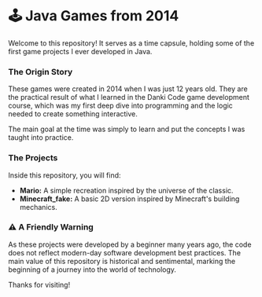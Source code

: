# 🕹️ Java Games from 2014

Welcome to this repository! It serves as a time capsule, holding some of the first game projects I ever developed in Java.

### The Origin Story

These games were created in 2014 when I was just 12 years old. They are the practical result of what I learned in the Danki Code game development course, which was my first deep dive into programming and the logic needed to create something interactive.

The main goal at the time was simply to learn and put the concepts I was taught into practice.

### The Projects

Inside this repository, you will find:

* **Mario:** A simple recreation inspired by the universe of the classic.
* **Minecraft_fake:** A basic 2D version inspired by Minecraft's building mechanics.

### ⚠️ A Friendly Warning

As these projects were developed by a beginner many years ago, the code does not reflect modern-day software development best practices. The main value of this repository is historical and sentimental, marking the beginning of a journey into the world of technology.

Thanks for visiting!
